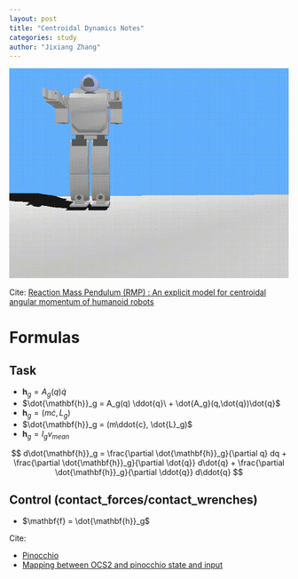 ```yaml
---
layout: post
title: "Centroidal Dynamics Notes"
categories: study
author: "Jixiang Zhang"
---
```


![](/images/RMP.gif)

Cite: [Reaction Mass Pendulum (RMP) : An explicit model for centroidal angular momentum of humanoid robots](https://www.youtube.com/watch?v=Qf3iyco-3rc)

# Formulas

## Task

* $\mathbf{h}_g = A_g(q) \dot{q}$
* $\dot{\mathbf{h}}_g = A_g(q) \ddot{q}\ + \dot{A_g}(q,\dot{q})\dot{q}$
* $\mathbf{h}_g = (m\dot{c}, L_g)$
* $\dot{\mathbf{h}}_g = (m\ddot{c}, \dot{L}_g)$
* $\mathbf{h}_g = I_g v_{mean}$

$$
d\dot{\mathbf{h}}_g = \frac{\partial \dot{\mathbf{h}}_g}{\partial q} dq
                    + \frac{\partial \dot{\mathbf{h}}_g}{\partial \dot{q}} d\dot{q}
                    + \frac{\partial \dot{\mathbf{h}}_g}{\partial \ddot{q}} d\ddot{q}
$$

## Control (contact_forces/contact_wrenches)

* $\mathbf{f} = \dot{\mathbf{h}}_g$

Cite:

* [Pinocchio](https://github.com/stack-of-tasks/pinocchio.git)
* [Mapping between OCS2 and pinocchio state and input](https://github.com/leggedrobotics/ocs2/issues/53#issue-1393265676)
